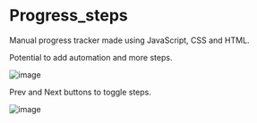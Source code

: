 # Progress_steps
Manual progress tracker made using JavaScript, CSS and HTML.  

Potential to add automation and more steps.



![image](https://github.com/daviskj/Progress_steps/assets/98443655/2935ebcf-e40e-475c-9431-2763c79eac63)

Prev and Next buttons to toggle steps.

![image](https://github.com/daviskj/Progress_steps/assets/98443655/8eef3337-1f86-46d4-8399-7fc1a8925a3b) 



